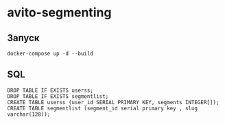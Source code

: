 # avito-segmenting
## Запуск
```
docker-compose up -d --build
```
## SQL
```
DROP TABLE IF EXISTS userss;
DROP TABLE IF EXISTS segmentlist;
CREATE TABLE userss (user_id SERIAL PRIMARY KEY, segments INTEGER[]);
CREATE TABLE segmentlist (segment_id serial primary key , slug varchar(128));
```
